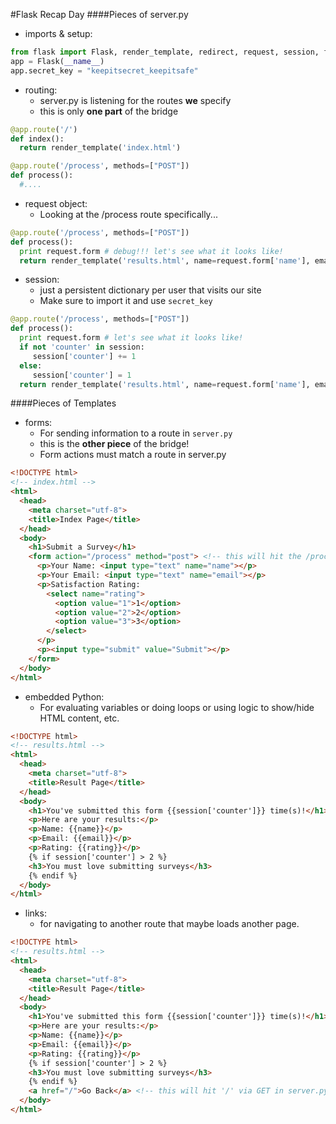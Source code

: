 #Flask Recap Day
####Pieces of server.py
- imports & setup:
```python
from flask import Flask, render_template, redirect, request, session, flash
app = Flask(__name__)
app.secret_key = "keepitsecret_keepitsafe"
```
- routing:
  - server.py is listening for the routes **we** specify
  - this is only **one part** of the bridge
```python
@app.route('/')
def index():
  return render_template('index.html')

@app.route('/process', methods=["POST"])
def process():
  #....
```
- request object:
  - Looking at the /process route specifically...
```python
@app.route('/process', methods=["POST"])
def process():
  print request.form # debug!!! let's see what it looks like!
  return render_template('results.html', name=request.form['name'], email=request.form['email'], rating=request.form['rating'])
```
- session:
  - just a persistent dictionary per user that visits our site
  - Make sure to import it and use `secret_key`
```python
@app.route('/process', methods=["POST"])
def process():
  print request.form # let's see what it looks like!
  if not 'counter' in session:
     session['counter'] += 1
  else:
     session['counter'] = 1
  return render_template('results.html', name=request.form['name'], email=request.form['email'], rating=request.form['rating'])
```
####Pieces of Templates
- forms:
  - For sending information to a route in `server.py`
  - this is the **other piece** of the bridge!
  - Form actions must match a route in server.py
```html
<!DOCTYPE html>
<!-- index.html -->
<html>
  <head>
    <meta charset="utf-8">
    <title>Index Page</title>
  </head>
  <body>
    <h1>Submit a Survey</h1>
    <form action="/process" method="post"> <!-- this will hit the /process route in server.py via POST -->
      <p>Your Name: <input type="text" name="name"></p>
      <p>Your Email: <input type="text" name="email"></p>
      <p>Satisfaction Rating:
        <select name="rating">
          <option value="1">1</option>
          <option value="2">2</option>
          <option value="3">3</option>
        </select>
      </p>
      <p><input type="submit" value="Submit"></p>
    </form>
  </body>
</html>
```
- embedded Python:
  - For evaluating variables or doing loops or using logic to show/hide HTML content, etc.
```html
<!DOCTYPE html>
<!-- results.html -->
<html>
  <head>
    <meta charset="utf-8">
    <title>Result Page</title>
  </head>
  <body>
    <h1>You've submitted this form {{session['counter']}} time(s)!</h1>
    <p>Here are your results:</p>
    <p>Name: {{name}}</p>
    <p>Email: {{email}}</p>
    <p>Rating: {{rating}}</p>
    {% if session['counter'] > 2 %}
    <h3>You must love submitting surveys</h3>
    {% endif %}
  </body>
</html>
```
- links:
  - for navigating to another route that maybe loads another page.
```html
<!DOCTYPE html>
<!-- results.html -->
<html>
  <head>
    <meta charset="utf-8">
    <title>Result Page</title>
  </head>
  <body>
    <h1>You've submitted this form {{session['counter']}} time(s)!</h1>
    <p>Here are your results:</p>
    <p>Name: {{name}}</p>
    <p>Email: {{email}}</p>
    <p>Rating: {{rating}}</p>
    {% if session['counter'] > 2 %}
    <h3>You must love submitting surveys</h3>
    {% endif %}
    <a href="/">Go Back</a> <!-- this will hit '/' via GET in server.py, thus taking us back to the index template -->
  </body>
</html>
```
